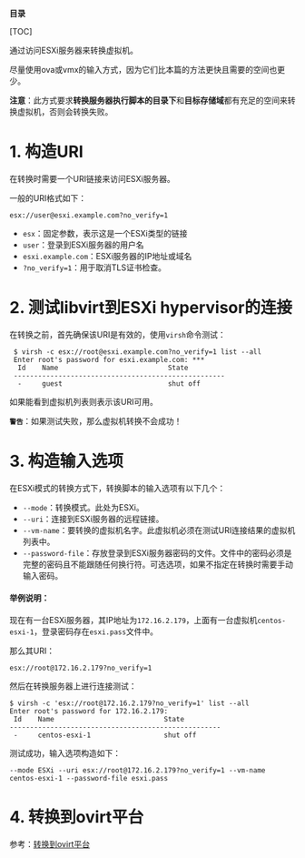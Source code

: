 **目录**

[TOC]

通过访问ESXi服务器来转换虚拟机。

尽量使用ova或vmx的输入方式，因为它们比本篇的方法更快且需要的空间也更少。

**注意**：此方式要求**转换服务器执行脚本的目录下**和**目标存储域**都有充足的空间来转换虚拟机，否则会转换失败。

# 1. 构造URI

在转换时需要一个URI链接来访问ESXi服务器。

一般的URI格式如下：

```shell
esx://user@esxi.example.com?no_verify=1
```

- `esx`：固定参数，表示这是一个ESXi类型的链接
- `user`：登录到ESXi服务器的用户名
- `esxi.example.com`：ESXi服务器的IP地址或域名
- `?no_verify=1`：用于取消TLS证书检查。

# 2. 测试libvirt到ESXi hypervisor的连接

在转换之前，首先确保该URI是有效的，使用`virsh`命令测试：

```shell
 $ virsh -c esx://root@esxi.example.com?no_verify=1 list --all
 Enter root's password for esxi.example.com: ***
  Id    Name                           State
 ----------------------------------------------------
  -     guest                          shut off
```

如果能看到虚拟机列表则表示该URI可用。

**`警告`**：如果测试失败，那么虚拟机转换不会成功！

# 3. 构造输入选项

在ESXi模式的转换方式下，转换脚本的输入选项有以下几个：

- `--mode`：转换模式。此处为ESXi。
- `--uri`：连接到ESXi服务器的远程链接。
- `--vm-name`：要转换的虚拟机名字。此虚拟机必须在测试URI连接结果的虚拟机列表中。
- `--password-file`：存放登录到ESXi服务器密码的文件。文件中的密码必须是完整的密码且不能跟随任何换行符。可选选项，如果不指定在转换时需要手动输入密码。

#### 举例说明：

现在有一台ESXi服务器，其IP地址为`172.16.2.179`，上面有一台虚拟机`centos-esxi-1`，登录密码存在`esxi.pass`文件中。

那么其URI：

```shell
esx://root@172.16.2.179?no_verify=1
```

然后在转换服务器上进行连接测试：

```shell
$ virsh -c 'esx://root@172.16.2.179?no_verify=1' list --all
Enter root's password for 172.16.2.179:
 Id    Name                           State
----------------------------------------------------
 -     centos-esxi-1                  shut off
```

测试成功，输入选项构造如下：

```shell
--mode ESXi --uri esx://root@172.16.2.179?no_verify=1 --vm-name centos-esxi-1 --password-file esxi.pass
```

# 4. 转换到ovirt平台

参考：[转换到ovirt平台](转换到ovirt平台.md)

